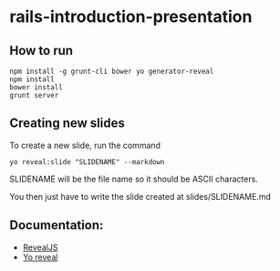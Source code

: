 # rails-introduction-presentation

## How to run

```
npm install -g grunt-cli bower yo generator-reveal
npm install
bower install
grunt server
```

## Creating new slides

To create a new slide, run the command

```
yo reveal:slide "SLIDENAME" --markdown
```

SLIDENAME will be the file name so it should be ASCII characters.

You then just have to write the slide created at slides/SLIDENAME.md

## Documentation:

* [RevealJS](https://github.com/hakimel/reveal.js)
* [Yo reveal](https://github.com/slara/generator-reveal)
